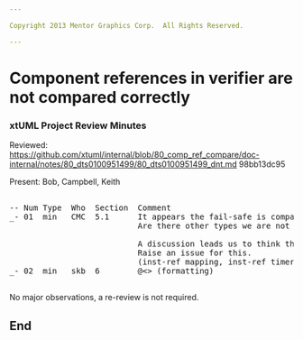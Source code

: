 ```yaml
---

Copyright 2013 Mentor Graphics Corp.  All Rights Reserved.

---
```


# Component references in verifier are not compared correctly
### xtUML Project Review Minutes

Reviewed:  https://github.com/xtuml/internal/blob/80_comp_ref_compare/doc-internal/notes/80_dts0100951499/80_dts0100951499_dnt.md
98bb13dc95

Present:  Bob, Campbell, Keith

<pre>

-- Num Type  Who  Section  Comment
_- 01  min   CMC  5.1      It appears the fail-safe is comparing boolean correctly, but not compoenent_ref.
                           Are there other types we are not handling?
						   
						   A discussion leads us to think there ARE others that will be a problem.
						   Raise an issue for this.
						   (inst-ref mapping, inst-ref timer)
_- 02  min   skb  6        @<> (formatting)

</pre>
   
No major observations, a re-review is not required.


End
---
